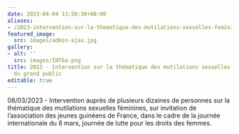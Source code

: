 ```yaml
---
date: 2023-04-04 13:50:30+00:00
aliases:
- /2023-intervention-sur-la-thematique-des-mutilations-sexuelles-feminines-aupres-du-grand-public/
featured_image:
  src: images/admin-ajax.jpg
gallery:
- alt: ''
  src: images/INT6a.png
title: 2023 - Intervention sur la thématique des mutilations sexuelles féminines auprès
  du grand public
editable: true
---
```

08/03/2023 - Intervention auprès de plusieurs dizaines de personnes sur la thématique des mutilations sexuelles féminines, sur invitation de l’association des jeunes guinéens de France, dans le cadre de la journée internationale du 8 mars, journée de lutte pour les droits des femmes.
